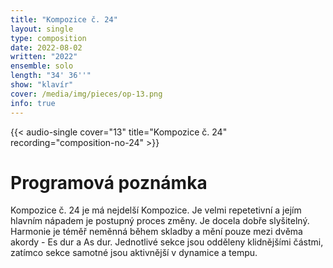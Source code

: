 ```yaml
---
title: "Kompozice č. 24"
layout: single
type: composition
date: 2022-08-02
written: "2022"
ensemble: solo
length: "34' 36''"
show: "klavír"
cover: /media/img/pieces/op-13.png
info: true
---
```


{{< audio-single cover="13" title="Kompozice č. 24" recording="composition-no-24" >}}

# Programová poznámka

Kompozice č. 24 je má nejdelší Kompozice. Je velmi repetetivní a jejím hlavním nápadem je postupný proces změny. Je docela dobře slyšitelný. Harmonie je téměř neměnná během skladby a mění pouze mezi dvěma akordy - Es dur a As dur. Jednotlivé sekce jsou odděleny klidnějšími částmi, zatímco sekce samotné jsou aktivnější v dynamice a tempu.